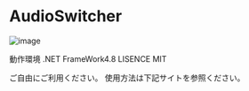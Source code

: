 # AudioSwitcher

![image](https://user-images.githubusercontent.com/42645583/174450635-aee477ba-0751-4cfe-900b-099050680c62.png)


動作環境 .NET FrameWork4.8 LISENCE MIT

ご自由にご利用ください。 使用方法は下記サイトを参照ください。
